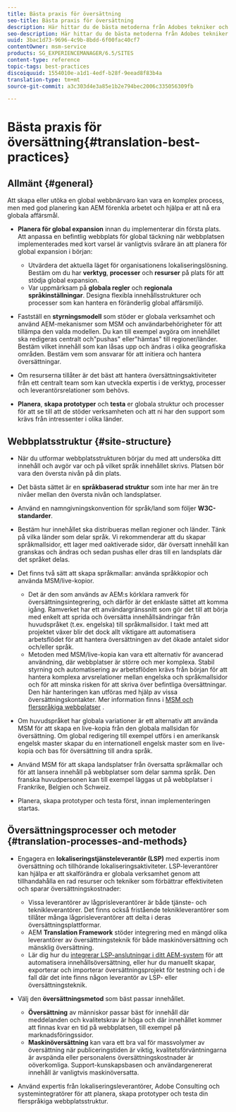 ```yaml
---
title: Bästa praxis för översättning
seo-title: Bästa praxis för översättning
description: Här hittar du de bästa metoderna från Adobes tekniker och konsultteam som hjälper dig att komma igång med översättningsprojekt.
seo-description: Här hittar du de bästa metoderna från Adobes tekniker och konsultteam som hjälper dig att komma igång med översättningsprojekt.
uuid: 3bac1d73-9696-4c9b-8bdd-6f00fac40cf7
contentOwner: msm-service
products: SG_EXPERIENCEMANAGER/6.5/SITES
content-type: reference
topic-tags: best-practices
discoiquuid: 1554010e-a1d1-4edf-b28f-9eead8f83b4a
translation-type: tm+mt
source-git-commit: a3c303d4e3a85e1b2e794bec2006c335056309fb

---
```



# Bästa praxis för översättning{#translation-best-practices}

## Allmänt {#general}

Att skapa eller utöka en global webbnärvaro kan vara en komplex process, men med god planering kan AEM förenkla arbetet och hjälpa er att nå era globala affärsmål.

* **Planera för global expansion** innan du implementerar din första plats. Att anpassa en befintlig webbplats för global täckning när webbplatsen implementerades med kort varsel är vanligtvis svårare än att planera för global expansion i början:

   * Utvärdera det aktuella läget för organisationens lokaliseringslösning. Bestäm om du har **verktyg**, **processer** och **resurser** på plats för att stödja global expansion.
   * Var uppmärksam på **globala regler** och **regionala språkinställningar**. Designa flexibla innehållsstrukturer och processer som kan hantera en föränderlig global affärsmiljö.

* Fastställ en **styrningsmodell** som stöder er globala verksamhet och använd AEM-mekanismer som MSM och användarbehörigheter för att tillämpa den valda modellen. Du kan till exempel avgöra om innehållet ska redigeras centralt och&quot;pushas&quot; eller&quot;hämtas&quot; till regioner/länder. Bestäm vilket innehåll som kan låsas upp och ändras i olika geografiska områden. Bestäm vem som ansvarar för att initiera och hantera översättningar.
* Om resurserna tillåter är det bäst att hantera översättningsaktiviteter från ett centralt team som kan utveckla expertis i de verktyg, processer och leverantörsrelationer som behövs.
* **Planera**, **skapa prototyper** och **testa** er globala struktur och processer för att se till att de stöder verksamheten och att ni har den support som krävs från intressenter i olika länder.

## Webbplatsstruktur {#site-structure}

* När du utformar webbplatsstrukturen börjar du med att undersöka ditt innehåll och avgör var och på vilket språk innehållet skrivs. Platsen bör vara den översta nivån på din plats.
* Det bästa sättet är en **språkbaserad struktur** som inte har mer än tre nivåer mellan den översta nivån och landsplatser.
* Använd en namngivningskonvention för språk/land som följer **W3C-standarder**.
* Bestäm hur innehållet ska distribueras mellan regioner och länder. Tänk på vilka länder som delar språk. Vi rekommenderar att du skapar språkmallsidor, ett lager med oaktiverade sidor, där översatt innehåll kan granskas och ändras och sedan pushas eller dras till en landsplats där det språket delas.
* Det finns två sätt att skapa språkmallar: använda språkkopior och använda MSM/live-kopior.

   * Det är den som används av AEM:s körklara ramverk för översättningsintegrering, och därför är det enklaste sättet att komma igång. Ramverket har ett användargränssnitt som gör det till att börja med enkelt att sprida och översätta innehållsändringar från huvudspråket (t.ex. engelska) till språkmallsidor. I takt med att projektet växer blir det dock allt viktigare att automatisera arbetsflödet för att hantera översättningen av det ökade antalet sidor och/eller språk.
   * Metoden med MSM/live-kopia kan vara ett alternativ för avancerad användning, där webbplatser är större och mer komplexa. Stabil styrning och automatisering av arbetsflöden krävs från början för att hantera komplexa arvsrelationer mellan engelska och språkmallsidor och för att minska risken för att skriva över befintliga översättningar. Den här hanteringen kan utföras med hjälp av vissa översättningskontakter. Mer information finns i [MSM och flerspråkiga webbplatser](/help/sites-administering/msm-best-practices.md#msm-and-multilingual-websites) .

* Om huvudspråket har globala variationer är ett alternativ att använda MSM för att skapa en live-kopia från den globala mallsidan för översättning. Om global redigering till exempel utförs i en amerikansk engelsk master skapar du en internationell engelsk master som en live-kopia och bas för översättning till andra språk.
* Använd MSM för att skapa landsplatser från översatta språkmallar och för att lansera innehåll på webbplatser som delar samma språk. Den franska huvudpersonen kan till exempel läggas ut på webbplatser i Frankrike, Belgien och Schweiz.
* Planera, skapa prototyper och testa först, innan implementeringen startas.

## Översättningsprocesser och metoder {#translation-processes-and-methods}

* Engagera en **lokaliseringstjänsteleverantör (LSP)** med expertis inom översättning och tillhörande lokaliseringsaktiviteter. LSP-leverantörer kan hjälpa er att skalförändra er globala verksamhet genom att tillhandahålla en rad resurser och tekniker som förbättrar effektiviteten och sparar översättningskostnader:

   * Vissa leverantörer av lågprisleverantörer är både tjänste- och teknikleverantörer. Det finns också fristående teknikleverantörer som tillåter många lågprisleverantörer att delta i deras översättningsplattformar.
   * AEM **Translation Framework** stöder integrering med en mängd olika leverantörer av översättningsteknik för både maskinöversättning och mänsklig översättning.
   * Lär dig hur du [integrerar LSP-anslutningar i ditt AEM-system](/help/sites-administering/translation.md) för att automatisera innehållsöversättning, eller hur du manuellt skapar, exporterar och importerar översättningsprojekt för testning och i de fall där det inte finns någon leverantör av LSP- eller översättningsteknik.

* Välj den **översättningsmetod** som bäst passar innehållet.

   * **Översättning** av människor passar bäst för innehåll där meddelanden och kvalitetskrav är höga och där innehållet kommer att finnas kvar en tid på webbplatsen, till exempel på marknadsföringssidor.
   * **Maskinöversättning** kan vara ett bra val för massvolymer av översättning när publiceringstiden är viktig, kvalitetsförväntningarna är avspända eller personalens översättningskostnader är oöverkomliga. Support-kunskapsbasen och användargenererat innehåll är vanligtvis maskinöversatta.

* Använd expertis från lokaliseringsleverantörer, Adobe Consulting och systemintegratörer för att planera, skapa prototyper och testa din flerspråkiga webbplatsstruktur.

